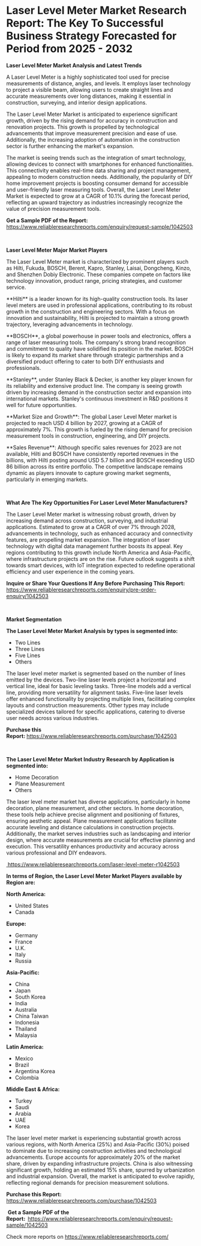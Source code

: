<p><h1>Laser Level Meter Market Research Report: The Key To Successful Business Strategy Forecasted for Period from 2025 - 2032</h1></p><p><strong>Laser Level Meter Market Analysis and Latest Trends</strong></p>
<p><p>A Laser Level Meter is a highly sophisticated tool used for precise measurements of distance, angles, and levels. It employs laser technology to project a visible beam, allowing users to create straight lines and accurate measurements over long distances, making it essential in construction, surveying, and interior design applications. </p><p>The Laser Level Meter Market is anticipated to experience significant growth, driven by the rising demand for accuracy in construction and renovation projects. This growth is propelled by technological advancements that improve measurement precision and ease of use. Additionally, the increasing adoption of automation in the construction sector is further enhancing the market's expansion.</p><p>The market is seeing trends such as the integration of smart technology, allowing devices to connect with smartphones for enhanced functionalities. This connectivity enables real-time data sharing and project management, appealing to modern construction needs. Additionally, the popularity of DIY home improvement projects is boosting consumer demand for accessible and user-friendly laser measuring tools. Overall, the Laser Level Meter Market is expected to grow at a CAGR of 10.1% during the forecast period, reflecting an upward trajectory as industries increasingly recognize the value of precision measurement tools.</p></p>
<p><strong>Get a Sample PDF of the Report:&nbsp;</strong> <a href="https://www.reliableresearchreports.com/enquiry/request-sample/1042503?utm_campaign=3309&utm_medium=2&utm_source=Github&utm_content=ia&utm_term=11042025&utm_id=laser-level-meter">https://www.reliableresearchreports.com/enquiry/request-sample/1042503</a></p>
<p>&nbsp;</p>
<p><strong>Laser Level Meter Major Market Players</strong></p>
<p><p>The Laser Level Meter market is characterized by prominent players such as Hilti, Fukuda, BOSCH, Berent, Kapro, Stanley, Laisai, Dongcheng, Kinzo, and Shenzhen Dobiy Electronic. These companies compete on factors like technology innovation, product range, pricing strategies, and customer service.</p><p>**Hilti** is a leader known for its high-quality construction tools. Its laser level meters are used in professional applications, contributing to its robust growth in the construction and engineering sectors. With a focus on innovation and sustainability, Hilti is projected to maintain a strong growth trajectory, leveraging advancements in technology.</p><p>**BOSCH**, a global powerhouse in power tools and electronics, offers a range of laser measuring tools. The company's strong brand recognition and commitment to quality have solidified its position in the market. BOSCH is likely to expand its market share through strategic partnerships and a diversified product offering to cater to both DIY enthusiasts and professionals.</p><p>**Stanley**, under Stanley Black & Decker, is another key player known for its reliability and extensive product line. The company is seeing growth driven by increasing demand in the construction sector and expansion into international markets. Stanley's continuous investment in R&D positions it well for future opportunities.</p><p>**Market Size and Growth**: The global Laser Level Meter market is projected to reach USD 4 billion by 2027, growing at a CAGR of approximately 7%. This growth is fueled by the rising demand for precision measurement tools in construction, engineering, and DIY projects.</p><p>**Sales Revenue**: Although specific sales revenues for 2023 are not available, Hilti and BOSCH have consistently reported revenues in the billions, with Hilti posting around USD 5.7 billion and BOSCH exceeding USD 86 billion across its entire portfolio. The competitive landscape remains dynamic as players innovate to capture growing market segments, particularly in emerging markets.</p></p>
<p>&nbsp;</p>
<p><strong>What Are The Key Opportunities For Laser Level Meter Manufacturers?</strong></p>
<p><p>The Laser Level Meter market is witnessing robust growth, driven by increasing demand across construction, surveying, and industrial applications. Estimated to grow at a CAGR of over 7% through 2028, advancements in technology, such as enhanced accuracy and connectivity features, are propelling market expansion. The integration of laser technology with digital data management further boosts its appeal. Key regions contributing to this growth include North America and Asia-Pacific, where infrastructure projects are on the rise. Future outlook suggests a shift towards smart devices, with IoT integration expected to redefine operational efficiency and user experience in the coming years.</p></p>
<p><strong>Inquire or Share Your Questions If Any Before Purchasing This Report:</strong> <a href="https://www.reliableresearchreports.com/enquiry/pre-order-enquiry/1042503?utm_campaign=3309&utm_medium=2&utm_source=Github&utm_content=ia&utm_term=11042025&utm_id=laser-level-meter">https://www.reliableresearchreports.com/enquiry/pre-order-enquiry/1042503</a></p>
<p>&nbsp;</p>
<p><strong>Market Segmentation</strong></p>
<p><strong>The Laser Level Meter Market Analysis by types is segmented into:</strong></p>
<p><ul><li>Two Lines</li><li>Three Lines</li><li>Five Lines</li><li>Others</li></ul></p>
<p><p>The laser level meter market is segmented based on the number of lines emitted by the devices. Two-line laser levels project a horizontal and vertical line, ideal for basic leveling tasks. Three-line models add a vertical line, providing more versatility for alignment tasks. Five-line laser levels offer enhanced functionality by projecting multiple lines, facilitating complex layouts and construction measurements. Other types may include specialized devices tailored for specific applications, catering to diverse user needs across various industries.</p></p>
<p><strong>Purchase this Report:&nbsp;</strong><a href="https://www.reliableresearchreports.com/purchase/1042503?utm_campaign=3309&utm_medium=2&utm_source=Github&utm_content=ia&utm_term=11042025&utm_id=laser-level-meter">https://www.reliableresearchreports.com/purchase/1042503</a></p>
<p>&nbsp;</p>
<p><strong>The Laser Level Meter Market Industry Research by Application is segmented into:</strong></p>
<p><ul><li>Home Decoration</li><li>Plane Measurement</li><li>Others</li></ul></p>
<p><p>The laser level meter market has diverse applications, particularly in home decoration, plane measurement, and other sectors. In home decoration, these tools help achieve precise alignment and positioning of fixtures, ensuring aesthetic appeal. Plane measurement applications facilitate accurate leveling and distance calculations in construction projects. Additionally, the market serves industries such as landscaping and interior design, where accurate measurements are crucial for effective planning and execution. This versatility enhances productivity and accuracy across various professional and DIY endeavors.</p></p>
<p><a href="https://www.reliableresearchreports.com/laser-level-meter-r1042503?utm_campaign=3309&utm_medium=2&utm_source=Github&utm_content=ia&utm_term=11042025&utm_id=laser-level-meter">&nbsp;https://www.reliableresearchreports.com/laser-level-meter-r1042503</a></p>
<p><strong>In terms of Region, the Laser Level Meter Market Players available by Region are:</strong></p>
<p>
    <p> <strong> North America: </strong>
        <ul>
            <li>United States</li>
            <li>Canada</li>
        </ul>
        </p> 
    <p> <strong> Europe: </strong>
        <ul>
            <li>Germany</li>
            <li>France</li>
            <li>U.K.</li>
            <li>Italy</li>
            <li>Russia</li>
        </ul>
        </p> 
    <p> <strong> Asia-Pacific: </strong>
        <ul>
            <li>China</li>
            <li>Japan</li>
            <li>South Korea</li>
            <li>India</li>
            <li>Australia</li>
            <li>China Taiwan</li>
            <li>Indonesia</li>
            <li>Thailand</li>
            <li>Malaysia</li>
        </ul>
        </p> 
    <p> <strong> Latin America: </strong>
        <ul>
            <li>Mexico</li>
            <li>Brazil</li>
            <li>Argentina Korea</li>
            <li>Colombia</li>
        </ul>
        </p> 
    <p> <strong> Middle East & Africa: </strong>
        <ul>
            <li>Turkey</li>
            <li>Saudi</li>
            <li>Arabia</li>
            <li>UAE</li>
            <li>Korea</li>
        </ul>
    </p>
    </p>
<p><p>The laser level meter market is experiencing substantial growth across various regions, with North America (25%) and Asia-Pacific (30%) poised to dominate due to increasing construction activities and technological advancements. Europe accounts for approximately 20% of the market share, driven by expanding infrastructure projects. China is also witnessing significant growth, holding an estimated 15% share, spurred by urbanization and industrial expansion. Overall, the market is anticipated to evolve rapidly, reflecting regional demands for precision measurement solutions.</p></p>
<p><strong>Purchase this Report: </strong><a href="https://www.reliableresearchreports.com/purchase/1042503?utm_campaign=3309&utm_medium=2&utm_source=Github&utm_content=ia&utm_term=11042025&utm_id=laser-level-meter">https://www.reliableresearchreports.com/purchase/1042503</a></p>
<p>&nbsp;<strong>Get a Sample PDF of the Report:&nbsp;&nbsp;</strong><a href="https://www.reliableresearchreports.com/enquiry/request-sample/1042503?utm_campaign=3309&utm_medium=2&utm_source=Github&utm_content=ia&utm_term=11042025&utm_id=laser-level-meter">https://www.reliableresearchreports.com/enquiry/request-sample/1042503</a></p>
<p><strong></strong></p>
<p>Check more reports on <a href="https://www.reliableresearchreports.com/?utm_campaign=3309&utm_medium=2&utm_source=Github&utm_content=ia&utm_term=11042025&utm_id=laser-level-meter">https://www.reliableresearchreports.com/</a></p>